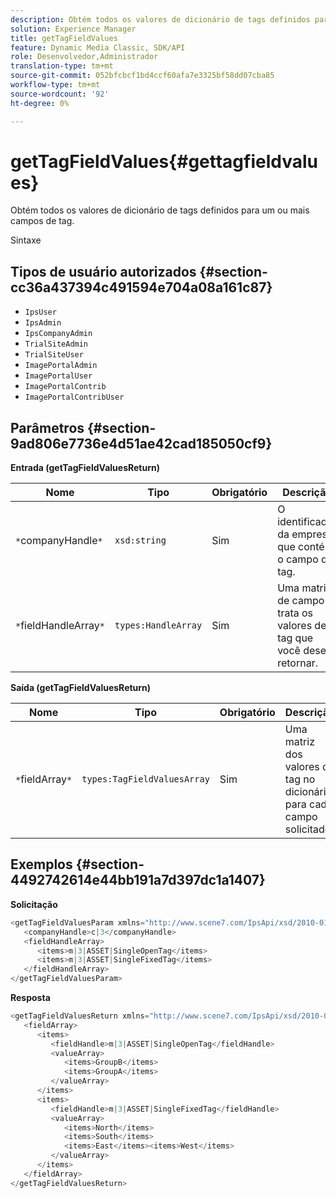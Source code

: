 ```yaml
---
description: Obtém todos os valores de dicionário de tags definidos para um ou mais campos de tag.
solution: Experience Manager
title: getTagFieldValues
feature: Dynamic Media Classic, SDK/API
role: Desenvolvedor,Administrador
translation-type: tm+mt
source-git-commit: 052bfcbcf1bd4ccf60afa7e3325bf58dd07cba85
workflow-type: tm+mt
source-wordcount: '92'
ht-degree: 0%

---
```



# getTagFieldValues{#gettagfieldvalues}

Obtém todos os valores de dicionário de tags definidos para um ou mais campos de tag.

Sintaxe

## Tipos de usuário autorizados {#section-cc36a437394c491594e704a08a161c87}

* `IpsUser`
* `IpsAdmin`
* `IpsCompanyAdmin`
* `TrialSiteAdmin`
* `TrialSiteUser`
* `ImagePortalAdmin`
* `ImagePortalUser`
* `ImagePortalContrib`
* `ImagePortalContribUser`

## Parâmetros {#section-9ad806e7736e4d51ae42cad185050cf9}

**Entrada (getTagFieldValuesReturn)**

| Nome | Tipo | Obrigatório | Descrição |
|---|---|---|---|
| `*`companyHandle`*` | `xsd:string` | Sim | O identificador da empresa que contém o campo de tag. |
| `*`fieldHandleArray`*` | `types:HandleArray` | Sim | Uma matriz de campo trata os valores de tag que você deseja retornar. |

**Saída (getTagFieldValuesReturn)**

| Nome | Tipo | Obrigatório | Descrição |
|---|---|---|---|
| `*`fieldArray`*` | `types:TagFieldValuesArray` | Sim | Uma matriz dos valores da tag no dicionário para cada campo solicitado. |

## Exemplos {#section-4492742614e44bb191a7d397dc1a1407}

**Solicitação**

```java
<getTagFieldValuesParam xmlns="http://www.scene7.com/IpsApi/xsd/2010-01-31">
   <companyHandle>c|3</companyHandle>
   <fieldHandleArray>
      <items>m|3|ASSET|SingleOpenTag</items>
      <items>m|3|ASSET|SingleFixedTag</items>
   </fieldHandleArray>
</getTagFieldValuesParam>
```

**Resposta**

```java
<getTagFieldValuesReturn xmlns="http://www.scene7.com/IpsApi/xsd/2010-01-31">
   <fieldArray>
      <items>
         <fieldHandle>m|3|ASSET|SingleOpenTag</fieldHandle>
         <valueArray>
            <items>GroupB</items>
            <items>GroupA</items>
         </valueArray>
      </items>
      <items>
         <fieldHandle>m|3|ASSET|SingleFixedTag</fieldHandle>
         <valueArray>
            <items>North</items>
            <items>South</items>
            <items>East</items><items>West</items>
         </valueArray>
      </items>
   </fieldArray>
</getTagFieldValuesReturn>
```


